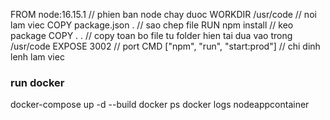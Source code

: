 FROM node:16.15.1                       // phien ban node chay duoc
WORKDIR /usr/code                       // noi lam viec
COPY package.json .                     // sao chep file
RUN npm install                         // keo package
COPY . .                                // copy toan bo file tu folder hien tai dua vao trong /usr/code
EXPOSE 3002                             // port
CMD ["npm", "run", "start:prod"]        // chi dinh lenh lam viec







### run docker
docker-compose up -d --build
docker ps
docker logs nodeappcontainer
